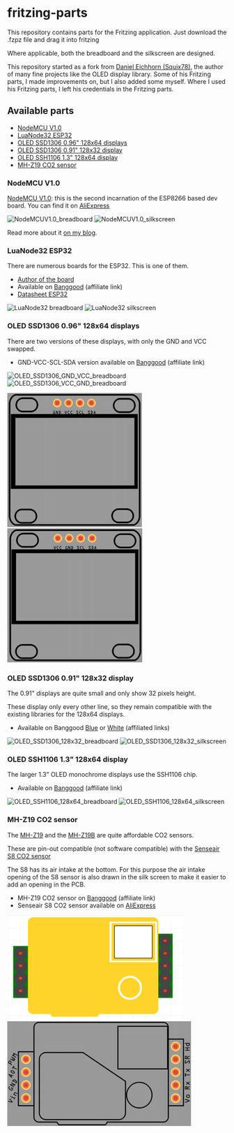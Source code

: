 # fritzing-parts

This repository contains parts for the Fritzing application. Just download the .fzpz file and drag it into fritzing

Where applicable, both the breadboard and the silkscreen are designed.

This repository started as a fork from [Daniel Eichhorn (Squix78)](https://github.com/squix78), the author of many fine projects like the OLED display library.
Some of his Fritzing parts, I made improvements on, but I also added some myself. Where I used his Fritzing parts, I left his credentials in the Fritzing parts.

## Available parts
   * [NodeMCU V1.0](#nodemcu-v10)
   * [LuaNode32 ESP32](#luanode32-esp32)
   * [OLED SSD1306 0.96" 128x64 displays](#oled-ssd1306-096-128x64-displays)
   * [OLED SSD1306 0.91" 128x32 display](#oled-ssd1306-091-128x32-display)
   * [OLED SSH1106 1.3" 128x64 display](#oled-ssh1106-13-128x64-display)
   * [MH-Z19 CO2 sensor](#mh-z19-co2-sensor)

### NodeMCU V1.0
[NodeMCU V1.0](https://github.com/squix78/esp8266-fritzing-parts/blob/master/nodemcu-v1.0/NodeMCUV1.0.fzpz): this is the second incarnation of the ESP8266 based dev board. You can find it on [AliExpress]( http://s.click.aliexpress.com/e/QbUnuvrVV) 

![NodeMCUV1.0_breadboard](/nodemcu-v1.0/NodeMCUV1.0.png)
![NodeMCUV1.0_silkscreen](/nodemcu-v1.0/NodeMCU_v1.0_silkscreen.png)

Read more about it [on my blog](http://blog.squix.ch/2015/05/esp8266-nodemcu-v10-part-created-for.html).

### LuaNode32 ESP32
There are numerous boards for the ESP32.
This is one of them.

   * [Author of the board](https://github.com/Nicholas3388/LuaNode)
   * Available on [Banggood](https://www.banggood.com/ESP32-Development-Board-WiFiBluetooth-Ultra-Low-Power-Consumption-Dual-Cores-ESP-32-ESP-32S-Board-p-1109512.html?p=1712161907732201507C) (affiliate link)
   * [Datasheet ESP32](http://espressif.com/sites/default/files/documentation/esp-wroom-32_datasheet_en.pdf)

![LuaNode32 breadboard](/LuaNode32_ESP32/LuaNode32_ESP32_Breadboard_screenshot.png)
![LuaNode32 silkscreen](/LuaNode32_ESP32/LuaNode32_ESP32_PCB_screenshot.png)

   

### OLED SSD1306 0.96" 128x64 displays
There are two versions of these displays, with only the GND and VCC swapped.

   * GND-VCC-SCL-SDA version available on [Banggood](https://www.banggood.com/5Pcs-0_96-Inch-4Pin-White-IIC-I2C-OLED-Display-Module-For-Arduino-p-971295.html?p=1712161907732201507C) (affiliate link)

![OLED_SSD1306_GND_VCC_breadboard](/OLED_SSD1306_I2C_128x64/0.96_inch_SSD1306_OLED_128x64__GND_VCC_breadboard.png) ![OLED_SSD1306_VCC_GND_breadboard](/OLED_SSD1306_I2C_128x64/0.96_inch_SSD1306_OLED_128x64__VCC_GND_breadboard.png)

![OLED_SSD1306_GND_VCC_silkscreen](OLED_SSD1306_I2C_128x64/0.96_inch_SSD1306_OLED_128x64__GND_VCC_silkscreen.png) ![OLED_SSD1306_VCC_GND_silkscreen](OLED_SSD1306_I2C_128x64/0.96_inch_SSD1306_OLED_128x64__VCC_GND_silkscreen.png) 

### OLED SSD1306 0.91" 128x32 display
The 0.91" displays are quite small and only show 32 pixels height.

These display only every other line, so they remain compatible with the existing libraries for the 128x64 displays.

   * Available on Banggood [Blue](https://www.banggood.com/0_91-Inch-128x32-IIC-I2C-Blue-OLED-LCD-Display-DIY-Oled-Module-SSD1306-Driver-IC-DC-3_3V-5V-p-1140506.html?p=1712161907732201507C) or [White](https://www.banggood.com/0_91-Inch-OLED-Display-Module-12832-LCD-Screen-IIC-I2C-Serial-Port-For-Arduino-p-1145084.html?p=1712161907732201507C) (affiliated links)

![OLED_SSD1306_128x32_breadboard](/OLED_SSD1306_I2C_128x32/0.91_inch_SSD1306_OLED_128x32_Breadboard.png)
![OLED_SSD1306_128x32_silkscreen](/OLED_SSD1306_I2C_128x32/0.91_inch_SSD1306_OLED_128x32_silkscreen.png)

### OLED SSH1106 1.3" 128x64 display
The larger 1.3" OLED monochrome displays use the SSH1106 chip.

   * Available on [Banggood](https://www.banggood.com/1_3-Inch-4Pin-White-OLED-LCD-Display-12864-IIC-I2C-Interface-Module-For-Arduino-p-1067874.html?p=1712161907732201507C) (affiliate link)

![OLED_SSH1106_128x64_breadboard](/OLED_SSH1106_I2C_128x64/1.3_inch_SSH1106_OLED_128x64_Breadboard.png) ![OLED_SSH1106_128x64_silkscreen](/OLED_SSH1106_I2C_128x64/1.3_inch_SSH1106_OLED_128x64_silkscreen.png)

### MH-Z19 CO2 sensor
The [MH-Z19](http://www.winsen-sensor.com/products/ndir-co2-sensor/mh-z19.html) and the [MH-Z19B](http://www.winsen-sensor.com/products/ndir-co2-sensor/mh-z19b.html) are quite affordable CO2 sensors.

These are pin-out compatible (not software compatible) with the [Senseair S8 CO2 sensor](http://www.senseair.com/products/oem-modules/senseair-s8/) 

The S8 has its air intake at the bottom. 
For this purpose the air intake opening of the S8 sensor is also drawn in the silk screen to make it easier to add an opening in the PCB.

   * MH-Z19 CO2 sensor on [Banggood](https://www.banggood.com/MH-Z19-0-5000PPM-Infrared-CO2-Sensor-For-CO2-Indoor-Air-Quality-Monitor-UARTPWM-p-1094463.html?p=1712161907732201507C) (affiliate link)
   * Senseair S8 CO2 sensor available on [AliExpress](https://www.aliexpress.com/wholesale?catId=0&initiative_id=SB_20170920113528&SearchText=senseair+s8)
   
![MH-Z19_breadboard](MH-Z19_CO2/MH-Z19_CO2_breadboard.png) ![MH-Z19_silkscreen](MH-Z19_CO2/MH-Z19_CO2_silkscreen.png)

